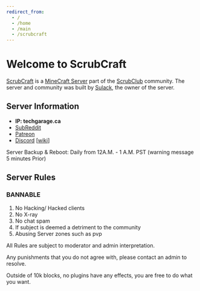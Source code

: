 ```yaml
---
redirect_from:
  - /
  - /home
  - /main
  - /scrubcraft
---
```


# Welcome to ScrubCraft

[ScrubCraft](scrubcraft) is a [MineCraft Server](server) part of the [ScrubClub](scrubclub) community. The server and community was built by [Sulack](sulack), the owner of the server.

## Server Information

- **IP: techgarage.ca**
- [SubReddit](https://www.reddit.com/r/ScrubCraft/)
- [Patreon](https://www.patreon.com/scrubclub)
- [Discord](https://discord.gg/KhSpu8H8y8) [[wiki](discord)]

Server Backup & Reboot: Daily from 12A.M. - 1 A.M. PST (warning message 5 minutes Prior)

## Server Rules

### BANNABLE

1. No Hacking/ Hacked clients
2. No X-ray
3. No chat spam
4. If subject is deemed a detriment to the community
5. Abusing Server zones such as pvp

All Rules are subject to moderator and admin interpretation.

Any punishments that you do not agree with, please contact an admin to resolve.

Outside of 10k blocks, no plugins have any effects, you are free to do what you want.
